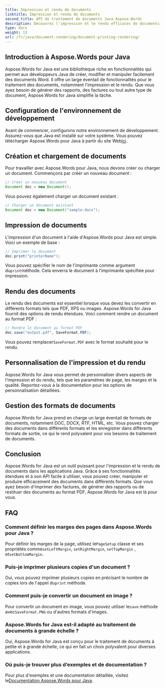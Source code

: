 ```yaml
---
title: Impression et rendu de documents
linktitle: Impression et rendu de documents
second_title: API de traitement de documents Java Aspose.Words
description: Découvrez l'impression et le rendu efficaces de documents à l'aide d'Aspose.Words pour Java. Apprenez étape par étape avec des exemples de code source.
type: docs
weight: 13
url: /fr/java/document-rendering/document-printing-rendering/
---
```


## Introduction à Aspose.Words pour Java

Aspose.Words for Java est une bibliothèque riche en fonctionnalités qui permet aux développeurs Java de créer, modifier et manipuler facilement des documents Word. Il offre un large éventail de fonctionnalités pour le traitement des documents, notamment l'impression et le rendu. Que vous ayez besoin de générer des rapports, des factures ou tout autre type de document, Aspose.Words for Java simplifie la tâche.

## Configuration de l'environnement de développement

 Avant de commencer, configurons notre environnement de développement. Assurez-vous que Java est installé sur votre système. Vous pouvez télécharger Aspose.Words pour Java à partir du site Web[ici](https://releases.aspose.com/words/java/).

## Création et chargement de documents

Pour travailler avec Aspose.Words pour Java, nous devons créer ou charger un document. Commençons par créer un nouveau document :

```java
// Créer un nouveau document
Document doc = new Document();
```

Vous pouvez également charger un document existant :

```java
// Charger un document existant
Document doc = new Document("sample.docx");
```

## Impression de documents

L'impression d'un document à l'aide d'Aspose.Words pour Java est simple. Voici un exemple de base :

```java
// Imprimer le document
doc.print("printerName");
```

 Vous pouvez spécifier le nom de l'imprimante comme argument du`print`méthode. Cela enverra le document à l’imprimante spécifiée pour impression.

## Rendu des documents

Le rendu des documents est essentiel lorsque vous devez les convertir en différents formats tels que PDF, XPS ou images. Aspose.Words for Java fournit des options de rendu étendues. Voici comment rendre un document au format PDF :

```java
// Rendre le document au format PDF
doc.save("output.pdf", SaveFormat.PDF);
```

 Vous pouvez remplacer`SaveFormat.PDF` avec le format souhaité pour le rendu.

## Personnalisation de l'impression et du rendu

Aspose.Words for Java vous permet de personnaliser divers aspects de l'impression et du rendu, tels que les paramètres de page, les marges et la qualité. Reportez-vous à la documentation pour les options de personnalisation détaillées.

## Gestion des formats de documents

Aspose.Words for Java prend en charge un large éventail de formats de documents, notamment DOC, DOCX, RTF, HTML, etc. Vous pouvez charger des documents dans différents formats et les enregistrer dans différents formats de sortie, ce qui le rend polyvalent pour vos besoins de traitement de documents.

## Conclusion

Aspose.Words for Java est un outil puissant pour l'impression et le rendu de documents dans les applications Java. Grâce à ses fonctionnalités étendues et à son API facile à utiliser, vous pouvez créer, manipuler et produire efficacement des documents dans différents formats. Que vous ayez besoin d'imprimer des factures, de générer des rapports ou de restituer des documents au format PDF, Aspose.Words for Java est là pour vous.

## FAQ

### Comment définir les marges des pages dans Aspose.Words pour Java ?

 Pour définir les marges de la page, utilisez le`PageSetup` classe et ses propriétés comme`setLeftMargin`, `setRightMargin`, `setTopMargin` , et`setBottomMargin`.

### Puis-je imprimer plusieurs copies d'un document ?

 Oui, vous pouvez imprimer plusieurs copies en précisant le nombre de copies lors de l'appel du`print` méthode.

### Comment puis-je convertir un document en image ?

 Pour convertir un document en image, vous pouvez utiliser le`save` méthode avec`SaveFormat.PNG` ou d'autres formats d'images.

### Aspose.Words for Java est-il adapté au traitement de documents à grande échelle ?

Oui, Aspose.Words for Java est conçu pour le traitement de documents à petite et à grande échelle, ce qui en fait un choix polyvalent pour diverses applications.

### Où puis-je trouver plus d’exemples et de documentation ?

 Pour plus d'exemples et une documentation détaillée, visitez le[Documentation Aspose.Words pour Java](https://reference.aspose.com/words/java/).